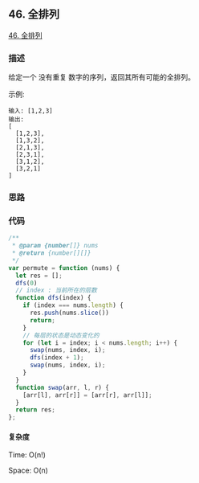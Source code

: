 ## 46. 全排列

[46. 全排列](https://leetcode-cn.com/problems/permutations/)

### 描述

给定一个 没有重复 数字的序列，返回其所有可能的全排列。

示例:

```
输入: [1,2,3]
输出:
[
  [1,2,3],
  [1,3,2],
  [2,1,3],
  [2,3,1],
  [3,1,2],
  [3,2,1]
]
```

### 思路

### 代码

```js
/**
 * @param {number[]} nums
 * @return {number[][]}
 */
var permute = function (nums) {
  let res = [];
  dfs(0)
  // index : 当前所在的层数
  function dfs(index) {
    if (index === nums.length) {
      res.push(nums.slice())
      return;
    }
    // 每层的状态是动态变化的
    for (let i = index; i < nums.length; i++) {
      swap(nums, index, i);
      dfs(index + 1);
      swap(nums, index, i);
    }
  }
  function swap(arr, l, r) {
    [arr[l], arr[r]] = [arr[r], arr[l]];
  }
  return res;
};

```

#### 复杂度

Time: O(n!)

Space: O(n)

